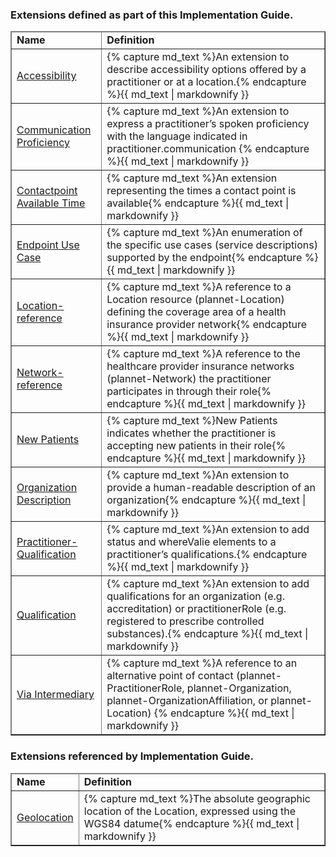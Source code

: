 

<div xmlns="http://www.w3.org/1999/xhtml" xmlns:xsi="http://www.w3.org/2001/XMLSchema-instance" xsi:schemaLocation="http://hl7.org/fhir ../../input-cache/schemas-r5/fhir-single.xsd">

<h3>Extensions defined as part of this Implementation Guide.  </h3>

<table border="1" class="extensions local">
  <thead>
    <tr>
      <td>
        <b>Name</b>
      </td>
      <td>
        <b>Definition</b>
      </td>
    </tr>
  </thead>
  <tbody>
         <tr>
          <td><a href="StructureDefinition-accessibility.html">Accessibility</a></td>
          <td>{% capture md_text %}An extension to describe accessibility options offered by a practitioner or at a location.{% endcapture %}{{ md_text | markdownify }}</td>
        </tr>
          <tr>
           <td><a href="StructureDefinition-communication-proficiency.html">Communication Proficiency</a></td>
          <td>{% capture md_text %}An extension to express a practitioner’s spoken proficiency with the language indicated in practitioner.communication {% endcapture %}{{ md_text | markdownify }}</td>
        </tr> 
          <tr>
           <td><a href="StructureDefinition-contactpoint-availabletime.html">Contactpoint Available Time</a></td>
          <td>{% capture md_text %}An extension representing the times a contact point is available{% endcapture %}{{ md_text | markdownify }}</td>
        </tr>
     <tr>
          <td><a href="StructureDefinition-endpoint-usecase.html">Endpoint Use Case</a></td>
          <td>{% capture md_text %}An enumeration of the specific use cases (service descriptions) supported by the endpoint{% endcapture %}{{ md_text | markdownify }}</td>
        </tr>
        <tr>
          <td><a href="StructureDefinition-location-reference.html">Location-reference</a></td>
          <td>{% capture md_text %}A reference to  a Location resource (plannet-Location) defining the coverage area of a health insurance provider network{% endcapture %}{{ md_text | markdownify }}</td>
        </tr>
        <tr>
          <td><a href="StructureDefinition-network-reference.html">Network-reference</a></td>
          <td>{% capture md_text %}A reference to the healthcare provider insurance networks (plannet-Network) the practitioner participates in through their role{% endcapture %}{{ md_text | markdownify }}</td>
        </tr>
           <tr>
          <td><a href="StructureDefinition-newpatients.html">New Patients</a></td>
          <td>{% capture md_text %}New Patients indicates whether the practitioner is accepting new patients in their role{% endcapture %}{{ md_text | markdownify }}</td>
        </tr>
             <tr>
          <td><a href="StructureDefinition-org-description.html">Organization Description</a></td>
          <td>{% capture md_text %}An extension to provide a human-readable description of an organization{% endcapture %}{{ md_text | markdownify }}</td>
        </tr>
         <tr>
          <td><a href="StructureDefinition-practitioner-qualification.html">Practitioner-Qualification</a></td>
          <td>{% capture md_text %}An extension to add status and whereValie elements to a practitioner’s qualifications.{% endcapture %}{{ md_text | markdownify }}</td>
        </tr>
      <tr>
          <td><a href="StructureDefinition-qualification.html">Qualification</a></td>
          <td>{% capture md_text %}An extension to add qualifications for an organization (e.g. accreditation) or practitionerRole (e.g. registered to prescribe controlled substances).{% endcapture %}{{ md_text | markdownify }}</td>
        </tr>
        <tr>
          <td><a href="StructureDefinition-via-intermediary.html">Via Intermediary</a></td>
          <td>{% capture md_text %}A reference to an alternative point of contact (plannet-PractitionerRole, plannet-Organization, plannet-OrganizationAffiliation, or plannet-Location) {% endcapture %}{{ md_text | markdownify }}</td>
        </tr>
  </tbody>
</table>
<h3>Extensions referenced by Implementation Guide.  </h3>

<table border="1" class="extensions remote">
  <thead>
    <tr>
      <td>
        <b>Name</b>
      </td>
      <td>
        <b>Definition</b>
      </td>
    </tr>
  </thead>
  <tbody>
          <tr>
          <td><a href="http://hl7.org/fhir/R4/extension-geolocation.html">Geolocation</a></td>
          <td>{% capture md_text %}The absolute geographic location of the Location, expressed using the WGS84 datume{% endcapture %}{{ md_text | markdownify }}</td>
          </tr> 
  </tbody>
</table>
</div>
